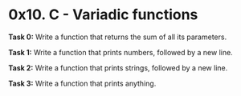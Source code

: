 # 0x10. C - Variadic functions

**Task 0:** Write a function that returns the sum of all its parameters.

**Task 1:** Write a function that prints numbers, followed by a new line.

**Task 2:** Write a function that prints strings, followed by a new line.

**Task 3:** Write a function that prints anything.

